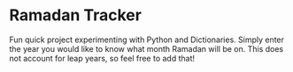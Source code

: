 # Ramadan Tracker

Fun quick project experimenting with Python and Dictionaries. Simply enter the year you would like to know what month Ramadan will be on. This does not account for leap years, so feel free to add that!
